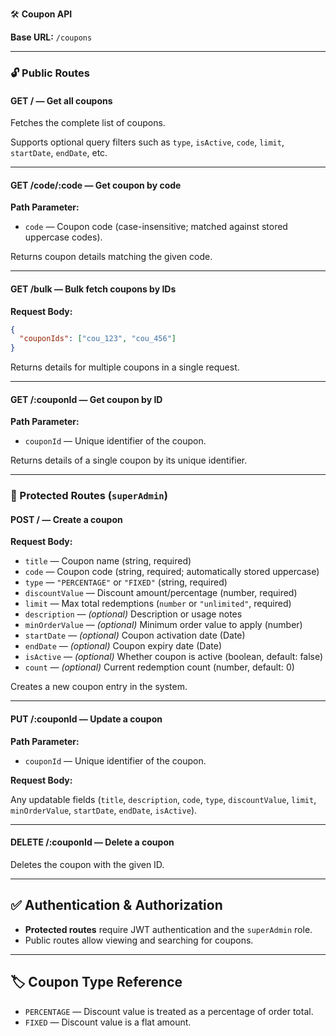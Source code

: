 🛠 **Coupon API**

**Base URL:** `/coupons`

---

### 🔓 Public Routes

#### **GET /** — Get all coupons

Fetches the complete list of coupons.

Supports optional query filters such as `type`, `isActive`, `code`, `limit`, `startDate`, `endDate`, etc.

---

#### **GET /code/:code** — Get coupon by code

**Path Parameter:**

* `code` — Coupon code (case-insensitive; matched against stored uppercase codes).

Returns coupon details matching the given code.

---

#### **GET /bulk** — Bulk fetch coupons by IDs

**Request Body:**

```json
{
  "couponIds": ["cou_123", "cou_456"]
}
```

Returns details for multiple coupons in a single request.

---

#### **GET /:couponId** — Get coupon by ID

**Path Parameter:**

* `couponId` — Unique identifier of the coupon.

Returns details of a single coupon by its unique identifier.

---

### 🔐 Protected Routes (`superAdmin`)

#### **POST /** — Create a coupon

**Request Body:**

* `title` — Coupon name (string, required)
* `code` — Coupon code (string, required; automatically stored uppercase)
* `type` — `"PERCENTAGE"` or `"FIXED"` (string, required)
* `discountValue` — Discount amount/percentage (number, required)
* `limit` — Max total redemptions (`number` or `"unlimited"`, required)
* `description` — *(optional)* Description or usage notes
* `minOrderValue` — *(optional)* Minimum order value to apply (number)
* `startDate` — *(optional)* Coupon activation date (Date)
* `endDate` — *(optional)* Coupon expiry date (Date)
* `isActive` — *(optional)* Whether coupon is active (boolean, default: false)
* `count` — *(optional)* Current redemption count (number, default: 0)

Creates a new coupon entry in the system.

---

#### **PUT /:couponId** — Update a coupon

**Path Parameter:**

* `couponId` — Unique identifier of the coupon.

**Request Body:**

Any updatable fields (`title`, `description`, `code`, `type`, `discountValue`, `limit`, `minOrderValue`, `startDate`, `endDate`, `isActive`).

---

#### **DELETE /:couponId** — Delete a coupon

Deletes the coupon with the given ID.

---

## ✅ Authentication & Authorization

* **Protected routes** require JWT authentication and the `superAdmin` role.
* Public routes allow viewing and searching for coupons.

---

## 🏷️ Coupon Type Reference

* `PERCENTAGE` — Discount value is treated as a percentage of order total.
* `FIXED` — Discount value is a flat amount.
